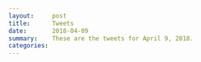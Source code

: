 ```yaml
---
layout:     post
title:      Tweets
date:       2018-04-09
summary:    These are the tweets for April 9, 2018.
categories:
---
```


